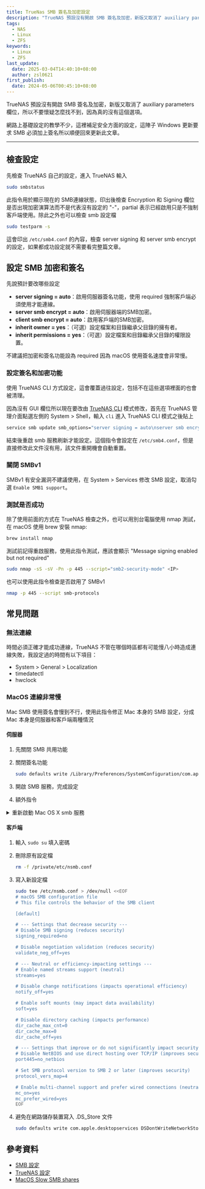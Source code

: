```yaml
---
title: TrueNas SMB 簽名及加密設定
description: "TrueNAS 預設沒有開啟 SMB 簽名及加密，新版又取消了 auxiliary parameters 欄位，所以不要懷疑自己找不到，搞老半天就這個能用。"
tags:
  - NAS
  - Linux
  - ZFS
keywords:
  - Linux
  - ZFS
last_update:
  date: 2025-03-04T14:40:10+08:00
  author: zsl0621
first_publish:
  date: 2024-05-06T00:45:10+08:00
---
```


TrueNAS 預設沒有開啟 SMB 簽名及加密，新版又取消了 auxiliary parameters 欄位，所以不要懷疑怎麼找不到，因為真的沒有這個選項。

網路上基礎設定的教學不少，這裡補足安全方面的設定，這陣子 Windows 更新要求 SMB 必須加上簽名所以順便回來更新此文章。

---

## 檢查設定

先檢查 TrueNAS 自己的設定，進入 TrueNAS 輸入

```sh
sudo smbstatus
```

此指令用於顯示現在的 SMB連線狀態，印出後檢查 Encryption 和 Signing 欄位是否出現加密演算法而不是代表沒有設定的 "-"，partial 表示已經啟用只是不強制客戶端使用。除此之外也可以檢查 smb 設定檔

```sh
sudo testparm -s
```

這會印出 `/etc/smb4.conf` 的內容，檢查 server signing 和 server smb encrypt 的設定，如果都成功設定就不需要看完整篇文章。

## 設定 SMB 加密和簽名

先說預計要改哪些設定

- **server signing = auto**：啟用伺服器簽名功能，使用 required 強制客戶端必須使用才能連線。
- **server smb encrypt = auto**：啟用伺服器端的SMB加密。
- **client smb encrypt = auto**：啟用客戶端的SMB加密。
- **inherit owner = yes**：（可選）設定檔案和目錄繼承父目錄的擁有者。
- **inherit permissions = yes**：（可選）設定檔案和目錄繼承父目錄的權限設置。

不建議把加密和簽名功能設為 required 因為 macOS 使用簽名速度會非常慢。

### 設定簽名和加密功能

使用 TrueNAS CLI 方式設定，這會覆蓋過往設定，包括不在這些選項裡面的也會被清理。

因為沒有 GUI 欄位所以現在要改由 [TrueNAS CLI](https://www.truenas.com/docs/scale/24.04/scaleclireference/) 模式修改，首先在 TrueNAS 管理介面點選左側的 System > Shell，輸入 `cli` 進入 TrueNAS CLI 模式之後貼上

```sh
service smb update smb_options="server signing = auto\nserver smb encrypt = auto\nclient smb encrypt = auto\ninherit owner=yes\ninherit permissions=yes"
```

結束後重啟 smb 服務刷新才能設定。這個指令會設定在 `/etc/smb4.conf`，但是直接修改此文件沒有用，該文件重開機會自動重置。

### 關閉 SMBv1

SMBv1 有安全漏洞不建議使用，在 System > Services 修改 SMB 設定，取消勾選 `Enable SMB1 support`。

### 測試是否成功

除了使用前面的方式在 TrueNAS 檢查之外，也可以用別台電腦使用 nmap 測試，在 macOS 使用 brew 安裝 nmap:

```sh
brew install nmap
```

測試前記得重啟服務，使用此指令測試，應該會顯示 "Message signing enabled but not required"

```sh
sudo nmap -sS -sV -Pn -p 445 --script="smb2-security-mode" <IP>
```

也可以使用此指令檢查是否啟用了 SMBv1

```sh
nmap -p 445 --script smb-protocols
```

## 常見問題

### 無法連線

時間必須正確才能成功連線，TrueNAS 不管在哪個時區都有可能慢八小時造成連線失敗，我設定過的時間有以下項目：

- System > General > Localization
- timedatectl
- hwclock

### MacOS 連線非常慢

Mac SMB 使用簽名會慢到不行，使用此指令修正 Mac 本身的 SMB 設定，分成 Mac 本身是伺服器和客戶端兩種情況

#### 伺服器

1. 先關閉 SMB 共用功能
2. 關閉簽名功能

    ```sh
    sudo defaults write /Library/Preferences/SystemConfiguration/com.apple.smb.server SigningRequired -bool FALSE
    ```

3. 開啟 SMB 服務，完成設定

4. 額外指令

<details>

<summary>重新啟動 Mac OS X smb 服務</summary>

在這裡不會用到但是順便把指令放上來

https://gist.github.com/TomCan/7182edff81937687432f

```sh
sudo launchctl unload -w /System/Library/LaunchDaemons/com.apple.smbd.plist
sudo launchctl load -w /System/Library/LaunchDaemons/com.apple.smbd.plist
sudo defaults write /Library/Preferences/SystemConfiguration/com.apple.smb.server.plist EnabledServices -array disk
```

</details>

#### 客戶端

1. 輸入 `sudo su` 填入密碼
2. 刪除原有設定檔

    ```sh
    rm -f /private/etc/nsmb.conf
    ```

3. 寫入新設定檔

    ```sh
    sudo tee /etc/nsmb.conf > /dev/null <<EOF
    # macOS SMB configuration file
    # This file controls the behavior of the SMB client

    [default]

    # --- Settings that decrease security ---
    # Disable SMB signing (reduces security)
    signing_required=no

    # Disable negotiation validation (reduces security)
    validate_neg_off=yes

    # --- Neutral or efficiency-impacting settings ---
    # Enable named streams support (neutral)
    streams=yes

    # Disable change notifications (impacts operational efficiency)
    notify_off=yes

    # Enable soft mounts (may impact data availability)
    soft=yes

    # Disable directory caching (impacts performance)
    dir_cache_max_cnt=0
    dir_cache_max=0
    dir_cache_off=yes

    # --- Settings that improve or do not significantly impact security ---
    # Disable NetBIOS and use direct hosting over TCP/IP (improves security)
    port445=no_netbios

    # Set SMB protocol version to SMB 2 or later (improves security)
    protocol_vers_map=4

    # Enable multi-channel support and prefer wired connections (neutral, generally safe)
    mc_on=yes
    mc_prefer_wired=yes
    EOF
    ```

4. 避免在網路儲存裝置寫入 .DS_Store 文件

    ```sh
    sudo defaults write com.apple.desktopservices DSDontWriteNetworkStores -bool TRUE
    ```

## 參考資料

- [SMB 設定](https://www.reddit.com/r/truenas/comments/z9q6g5/enabling_smb_encryption_in_trusnas/)
- [TrueNAS 設定](https://www.truenas.com/community/threads/smb-signing-vulnerability-truenas-scale-22-12-2.110467/)
- [MacOS Slow SMB shares](https://www.reddit.com/r/MacOS/comments/17jgiyw/macos_slow_smb_shares/)
